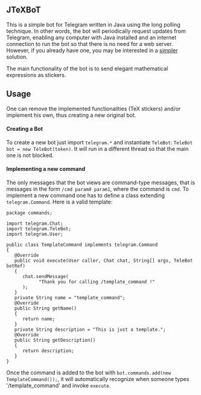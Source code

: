 ## JTeXBoT
This is a simple bot for Telegram written in Java using the long polling technique. In other words, the bot will periodically request updates from Telegram, enabling any computer with Java installed and an internet connection to run the bot so that there is no need for a web server. However, if you already have one, you may be interested in a [simpler](https://github.com/AndreaLu/PTeXBoT) solution.

The main functionality of the bot is to send elegant mathematical expressions as stickers.
## Usage
One can remove the implemented functionalities (TeX stickers) and/or implement his own, thus creating a new original bot.
#### Creating a Bot
To create a new bot just import `telegram.*` and instantiate `TeleBot`: `TeleBot bot = new TeleBot(token)`. It will run in a different thread so that the main one is not blocked.
#### Implementing a new command
The only messages that the bot views are command-type messages, that is messages in the form  `/cmd param0 param1`, where the command is `cmd`. To implement a new command one has to define a class extending `telegram.Command`. Here is a valid template:
```
package commands;

import telegram.Chat;
import telegram.TeleBot;
import telegram.User;

public class TemplateCommand implements telegram.Command
{
   @Override
   public void execute(User caller, Chat chat, String[] args, TeleBot botRef) 
   {
      chat.sendMessage(
            "Thank you for calling /template_command !"
      );
   }
   private String name = "template_command";
   @Override
   public String getName() 
   {
      return name;
   }
   private String description = "This is just a template.";
   @Override
   public String getDescription()
   {
      return description;
   }
}
```
Once the command is added to the bot with `bot.commands.add(new TemplateCommand());`, it will automatically recognize when someone types '/template_command' and invoke `execute`.
